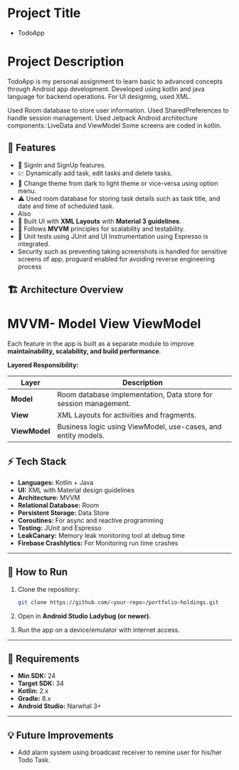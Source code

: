 # Project Title
* TodoApp

# Project Description
TodoApp is my personal assignment to learn basic to advanced concepts through Android app development.
Developed using kotlin and java language for backend operations. For UI designing, used XML.

Used Room database to store user information.
Used SharedPreferences to handle session management. Used Jetpack Android architecture components: LiveData and ViewModel
Some screens are coded in kotlin.

## 🚀 Features

* 📡 SignIn and SignUp features.
* 💹 Dynamically add task, edit tasks and delete tasks.
* 🧩 Change theme from dark to light theme or vice-versa using option menu.
* ⚠️ Used room database for storing task details such as task title, and date and time of scheduled task.
*    Also
* 🎨 Built UI with **XML Layouts** with **Material 3 guidelines**.
* 🧱 Follows **MVVM** principles for scalability and testability.
* 🧪 Unit tests using JUnit and UI Instrumentation using Espresso is integrated.
* Security such as preventing taking screenshots is handled for sensitive screens of app, proguard enabled for avoiding reverse engineering process 

## 🏗️ Architecture Overview
# MVVM-  Model View ViewModel

Each feature in the app is built as a separate module to improve **maintainability, scalability, and build performance**.

**Layered Responsibility:**

| Layer         | Description                                                      |
|---------------|------------------------------------------------------------------|
| **Model**     | Room database implementation, Data store for session management. |
| **View**      | XML Layouts for activities and fragments.                        |
| **ViewModel** | Business logic using ViewModel, use-cases, and entity models.    |


## ⚡ Tech Stack

* **Languages:** Kotlin + Java
* **UI:** XML with Material design guidelines
* **Architecture:** MVVM
* **Relational Database:** Room
* **Persistent Storage:** Data Store
* **Coroutines:** For async and reactive programming
* **Testing:** JUnit and Espresso
* **LeakCanary:** Memory leak monitoring tool at debug time
* **Firebase Crashlytics:** For Monitoring run time crashes

---

## 🧭 How to Run

1. Clone the repository:

   ```bash
   git clone https://github.com/<your-repo>/portfolio-holdings.git
   ```
2. Open in **Android Studio Ladybug (or newer)**.
3. Run the app on a device/emulator with internet access.

---

## 🧰 Requirements

* **Min SDK:** 24
* **Target SDK:** 34
* **Kotlin:** 2.x
* **Gradle:** 8.x
* **Android Studio:** Narwhal 3+

---

## 💡 Future Improvements

* Add alarm system using broadcast receiver to remine user for his/her Todo Task.
